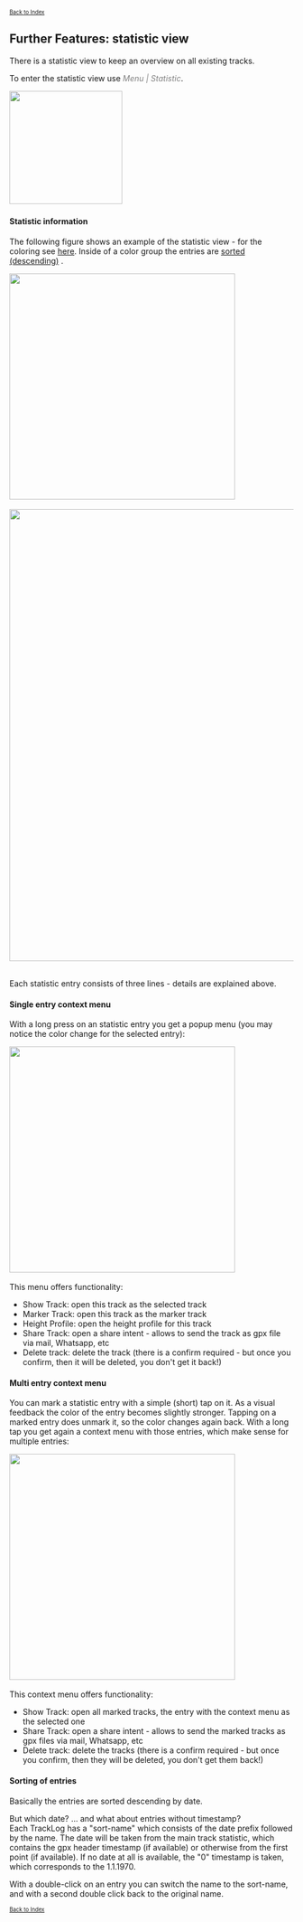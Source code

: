 <small><small>[Back to Index](../../../index.md)</small></small>

## Further Features: statistic view

There is a statistic view to keep an overview on all existing tracks.

To enter the statistic view use <span style="color:gray">*Menu | Statistic*</span>.

<img src="./stat1.png" width="200" />&nbsp;

#### Statistic information

The following figure shows an example of the statistic view - for the coloring see [here](../../track.md).
Inside of a color group the entries are <a href="#sort">sorted (descending)</a> .

<img src="./stat2.png" width="400" />&nbsp;


<img src="./stat3.png" width="800" />&nbsp;

Each statistic entry consists of three lines - details are explained above.


#### Single entry context menu

With a long press on an statistic entry you get a popup menu (you may notice the color change for the selected entry):

<img src="./popup.png" width="400" />&nbsp;

This menu offers functionality:
- Show Track: open this track as the selected track
- Marker Track: open this track as the marker track
- Height Profile: open the height profile for this track
- Share Track: open a share intent - allows to send the track as gpx file via mail, Whatsapp, etc
- Delete track: delete the track (there is a confirm required - but once you confirm, then it will be deleted, you don't get it back!)

#### Multi entry context menu

You can mark a statistic entry with a simple (short) tap on it. As a visual feedback the color of the entry becomes slightly stronger.
Tapping on a marked entry does unmark it, so the color changes again back.
With a long tap you get again a context menu with those entries, which make sense for multiple entries:

<img src="./popup2.png" width="400" />&nbsp;

This context menu offers functionality:
- Show Track: open all marked tracks, the entry with the context menu as the selected one
- Share Track: open a share intent - allows to send the marked tracks as gpx files via mail, Whatsapp, etc
- Delete track: delete the tracks (there is a confirm required - but once you confirm, then they will be deleted, you don't get them back!)

#### <a id="sort">Sorting of entries</a>

Basically the entries are sorted descending by date.

But which date? ... and what about entries without timestamp?  
Each TrackLog has a "sort-name" which consists of the date prefix followed by the name.
The date will be taken from the main track statistic, which contains the gpx header timestamp (if available) or otherwise from the first point (if available).
If no date at all is available, the "0" timestamp is taken, which corresponds to the 1.1.1970.

With a double-click on an entry you can switch the name to the sort-name, and with a second double click back to the original name.



<small><small>[Back to Index](../../../index.md)</small></small>
